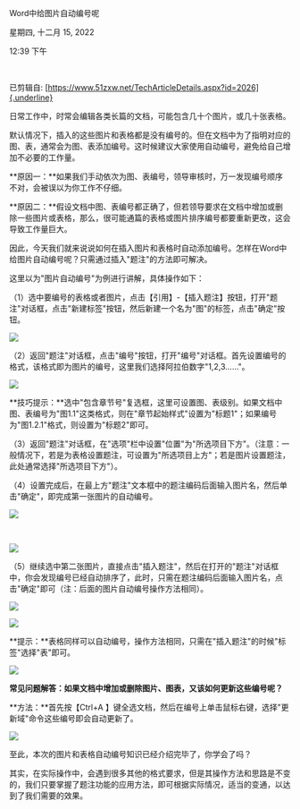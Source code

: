 Word中给图片自动编号呢

星期四, 十二月 15, 2022

12:39 下午

 

已剪辑自: [https://www.51zxw.net/TechArticleDetails.aspx?id=2026]{.underline}

日常工作中，时常会编辑各类长篇的文档，可能包含几十个图片，或几十张表格。

默认情况下，插入的这些图片和表格都是没有编号的。但在文档中为了指明对应的图、表，通常会为图、表添加编号。这时候建议大家使用自动编号，避免给自己增加不必要的工作量。

**原因一：**如果我们手动依次为图、表编号，领导审核时，万一发现编号顺序不对，会被误以为你工作不仔细。

**原因二：**假设文档中图、表编号都正确了，但若领导要求在文档中增加或删除一些图片或表格，那么，很可能通篇的表格或图片排序编号都要重新更改，这会导致工作量巨大。

因此，今天我们就来说说如何在插入图片和表格时自动添加编号。怎样在Word中给图片自动编号呢？只需通过插入"题注"的方法即可解决。

这里以为"图片自动编号"为例进行讲解，具体操作如下：

（1）选中要编号的表格或者图片，点击【引用】-【插入题注】按钮，打开"题注"对话框，点击"新建标签"按钮，然后新建一个名为"图"的标签，点击"确定"按钮。

![](../../../../assets/001_Word中给图片自动编号呢_000.png)

（2）返回"题注"对话框，点击"编号"按钮，打开"编号"对话框。首先设置编号的格式，该格式即为图片的编号，这里我们选择阿拉伯数字"1,2,3\...\...\"。

![](../../../../assets/001_Word中给图片自动编号呢_001.png)

**技巧提示：**选中"包含章节号"复选框，这里可设置图、表级别。如果文档中图、表编号为"图1.1"这类格式，则在"章节起始样式"设置为"标题1"；如果编号为"图1.2.1"格式，则设置为"标题2"即可。

（3）返回"题注"对话框，在"选项"栏中设置"位置"为"所选项目下方"。（注意：一般情况下，若是为表格设置题注，可设置为"所选项目上方"；若是图片设置题注，此处通常选择"所选项目下方"）。

（4）设置完成后，在最上方"题注"文本框中的题注编码后面输入图片名，然后单击"确定"，即完成第一张图片的自动编号。

![](../../../../assets/001_Word中给图片自动编号呢_002.png)

 

![](../../../../assets/001_Word中给图片自动编号呢_003.png)

（5）继续选中第二张图片，直接点击"插入题注"，然后在打开的"题注"对话框中，你会发现编号已经自动排序了，此时，只需在题注编码后面输入图片名，点击"确定"即可（注：后面的图片自动编号操作方法相同）。

![](../../../../assets/001_Word中给图片自动编号呢_004.png)

![](../../../../assets/001_Word中给图片自动编号呢_005.png)

**提示：**表格同样可以自动编号，操作方法相同，只需在"插入题注"的时候"标签"选择"表"即可。

![](../../../../assets/001_Word中给图片自动编号呢_006.png)

**常见问题解答：如果文档中增加或删除图片、图表，又该如何更新这些编号呢？**

**方法：**首先按【Ctrl+A 】键全选文档，然后在编号上单击鼠标右键，选择"更新域"命令这些编号即会自动更新了。

![](../../../../assets/001_Word中给图片自动编号呢_007.png)

至此，本次的图片和表格自动编号知识已经介绍完毕了，你学会了吗？

其实，在实际操作中，会遇到很多其他的格式要求，但是其操作方法和思路是不变的，我们只要掌握了题注功能的应用方法，即可根据实际情况，适当的变通，以达到了我们需要的效果。
